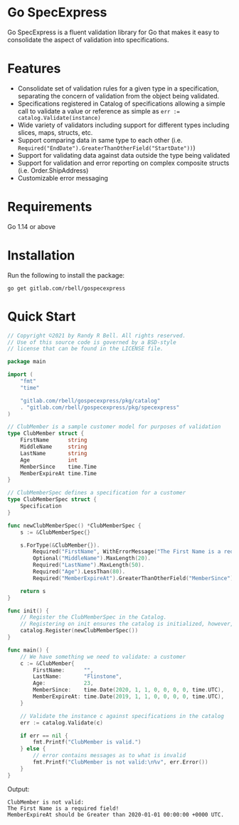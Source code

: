 # Go SpecExpress
Go SpecExpress is a fluent validation library for Go that makes it easy to consolidate the aspect of validation into specifications.

# Features
- Consolidate set of validation rules for a given type in a specification, separating the concern of validation from the object being validated.
- Specifications registered in Catalog of specifications allowing a simple call to validate a value or reference as simple as `err := catalog.Validate(instance)`
- Wide variety of validators including support for different types including slices, maps, structs, etc.
- Support comparing data in same type to each other (i.e. `Required("EndDate").GreaterThanOtherField("StartDate"))`)
- Support for validating data against data outside the type being validated 
- Support for validation and error reporting on complex composite structs (i.e. Order.ShipAddress)
- Customizable error messaging

# Requirements
Go 1.14 or above

# Installation
Run the following to install the package:
```
go get gitlab.com/rbell/gospecexpress
```

# Quick Start

```go
// Copyright ©2021 by Randy R Bell. All rights reserved.
// Use of this source code is governed by a BSD-style
// license that can be found in the LICENSE file.

package main

import (
	"fmt"
	"time"

	"gitlab.com/rbell/gospecexpress/pkg/catalog"
	. "gitlab.com/rbell/gospecexpress/pkg/specexpress"
)

// ClubMember is a sample customer model for purposes of validation
type ClubMember struct {
	FirstName      string
	MiddleName     string
	LastName       string
	Age            int
	MemberSince    time.Time
	MemberExpireAt time.Time
}

// ClubMemberSpec defines a specification for a customer
type ClubMemberSpec struct {
	Specification
}

func newClubMemberSpec() *ClubMemberSpec {
	s := &ClubMemberSpec{}

	s.ForType(&ClubMember{}).
		Required("FirstName", WithErrorMessage("The First Name is a required field!")).MaxLength(50).
		Optional("MiddleName").MaxLength(20).
		Required("LastName").MaxLength(50).
		Required("Age").LessThan(80).
		Required("MemberExpireAt").GreaterThanOtherField("MemberSince")

	return s
}

func init() {
	// Register the ClubMemberSpec in the Catalog.
	// Registering on init ensures the catalog is initialized, however, registration can happen anytime before the catalog is used.
	catalog.Register(newClubMemberSpec())
}

func main() {
	// We have something we need to validate: a customer
	c := &ClubMember{
		FirstName:      "",
		LastName:       "Flinstone",
		Age:            23,
		MemberSince:    time.Date(2020, 1, 1, 0, 0, 0, 0, time.UTC),
		MemberExpireAt: time.Date(2019, 1, 1, 0, 0, 0, 0, time.UTC),
	}

	// Validate the instance c against specifications in the catalog
	err := catalog.Validate(c)

	if err == nil {
		fmt.Printf("ClubMember is valid.")
	} else {
		// error contains messages as to what is invalid
		fmt.Printf("ClubMember is not valid:\n%v", err.Error())
	}
}
```
Output:
```
ClubMember is not valid:
The First Name is a required field!
MemberExpireAt should be Greater than 2020-01-01 00:00:00 +0000 UTC.
```

